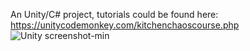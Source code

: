 An Unity/C# project, tutorials could be found here: https://unitycodemonkey.com/kitchenchaoscourse.php
![Unity screenshot-min](https://github.com/user-attachments/assets/e654c217-c6c3-4f51-9cc4-f18f6300f989)
